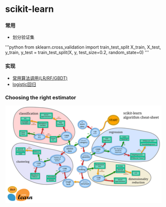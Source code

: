 # scikit-learn
### 常用
* 划分验证集

'''python
from sklearn.cross_validation import train_test_split
X_train, X_test, y_train, y_test = train_test_split(X, y, test_size=0.2, random_state=0)
'''

### 实现
* [常用算法调用(LR/RF/GBDT)](./useful.py)
* [logistic回归](./sklearn_LR.py)

### Choosing the right estimator

![Choosing the right estimator](./choose.png)






